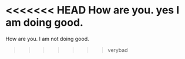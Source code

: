 <<<<<<< HEAD
How are you. yes I am doing good.  
=======
How are you. I am not doing good.  
>>>>>>> verybad
